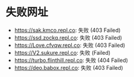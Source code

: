 # 失败网址
- https://sak.kmco.repl.co: 失败 (403
Failed)
- https://ssd.zockq.repl.co: 失败 (403
Failed)
- https://Love.cfvqw.repl.co: 失败 (403
Failed)
- https://V2.sukure.repl.co: 失败 (Failed)
- https://turbo.flinthill.repl.co: 失败 (404
Failed)
- https://deo.babox.repl.co: 失败 (403
Failed)
